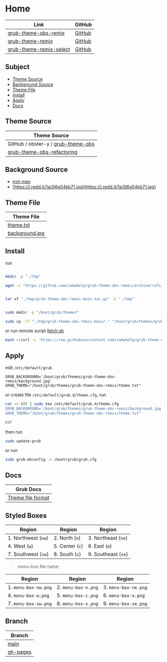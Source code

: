 

# Home

| Link | GitHub |
| ---- | ------ |
| [grub-theme-obs-remix](https://samwhelp.github.io/grub-theme-obs-remix/) | [GitHub](https://github.com/samwhelp/grub-theme-obs-remix) |
| [grub-theme-remix](https://samwhelp.github.io/grub-theme-remix) | [GitHub](https://github.com/samwhelp/grub-theme-remix) |
| [grub-theme-remix-select](https://samwhelp.github.io/grub-theme-remix-select/) | [GitHub](https://github.com/samwhelp/grub-theme-remix-select) |




## Subject

* [Theme Source](#theme-source)
* [Background Source](#background-source)
* [Theme File](#theme-file)
* [Install](#install)
* [Apply](#apply)
* [Docs](#docs)




## Theme Source

| Theme Source |
| ------------ |
| GitHub / obster-y / [grub-theme-obs](https://github.com/obster-y/grub-theme-obs) |
| [grub-theme-obs-refactoring](https://github.com/samwhelp/grub-theme-obs-refactoring) |




## Background Source

* [iron man](https://www.reddit.com/r/wallpaper/comments/olengo/3840x2160_iron_man/)
* [https://i.redd.it/1ai3l6g54kb71.jpg](https://i.redd.it/1ai3l6g54kb71.jpg)




## Theme File

| Theme File                       |
| -------------------------------- |
| [theme.txt](https://github.com/samwhelp/grub-theme-obs-remix/blob/main/theme.txt)           |
| [background.jpg](https://github.com/samwhelp/grub-theme-obs-remix/blob/main/background.jpg) |




## Install

run

``` sh

mkdir -p "./tmp"

wget -c "https://github.com/samwhelp/grub-theme-obs-remix/archive/refs/heads/main.tar.gz" -O "./tmp/grub-theme-obs-remix-main.tar.gz"


tar xf "./tmp/grub-theme-obs-remix-main.tar.gz" -C "./tmp"


sudo mkdir -p "/boot/grub/themes"

sudo cp -rf "./tmp/grub-theme-obs-remix-main/." "/boot/grub/themes/grub-theme-obs-remix"

```

or run remote script [fetch.sh](https://github.com/samwhelp/grub-theme-obs-remix/blob/main/helper/theme-installer/fetch.sh)

``` sh
bash <(curl -L 'https://raw.githubusercontent.com/samwhelp/grub-theme-obs-remix/main/helper/theme-installer/fetch.sh')
```




## Apply

edit `/etc/default/grub`

```
GRUB_BACKGROUND='/boot/grub/themes/grub-theme-obs-remix/background.jpg'
GRUB_THEME="/boot/grub/themes/grub-theme-obs-remix/theme.txt"
```

or create file `/etc/default/grub.d/theme.cfg`, run

``` sh
cat << EOF | sudo tee /etc/default/grub.d/theme.cfg
GRUB_BACKGROUND='/boot/grub/themes/grub-theme-obs-remix/background.jpg'
GRUB_THEME="/boot/grub/themes/grub-theme-obs-remix/theme.txt"

EOF
```


then run

``` sh
sudo update-grub
```

or run

``` sh
sudo grub-mkconfig -o /boot/grub/grub.cfg
```




## Docs

| Grub Docs |
| ---- |
| [Theme file format](https://www.gnu.org/software/grub/manual/grub/html_node/Theme-file-format.html) |




## Styled Boxes

| Region              | Region          | Region              |
| ------------------- | --------------- | ------------------- |
| 1. Northwest (`nw`) | 2. North (`n`)  | 3. Northeast (`ne`) |
| 4. West (`w`)       | 5. Center (`c`) | 6. East (`e`)       |
| 7. Southwest (`sw`) | 8. South (`s`)  | 9. Southeast (`se`) |

> menu-box file name

| Region               | Region              | Region               |
| -------------------- | ------------------- | -------------------- |
| 1. `menu-box-nw.png` | 2. `menu-box-n.png` | 3. `menu-box-ne.png` |
| 4. `menu-box-w.png`  | 5. `menu-box-c.png` | 6. `menu-box-e.png`  |
| 7. `menu-box-sw.png` | 8. `menu-box-s.png` | 9. `menu-box-se.png` |




## Branch

| Branch |
| --- |
| [main](https://github.com/samwhelp/grub-theme-obs-remix/tree/main) |
| [gh-pages](https://github.com/samwhelp/grub-theme-obs-remix/tree/gh-pages) |
